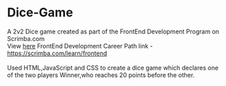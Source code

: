 # Dice-Game
A 2v2 Dice game created as part of the FrontEnd Development Program on Scrimba.com
<br>
View <a href="https://vinayak-singh5302.github.io/Dice-Game/"> here</a>
FrontEnd Development Career Path link - https://scrimba.com/learn/frontend<br>
<br>
Used HTML,JavaScript and CSS to create a dice game which declares one of the two players Winner,who reaches 20 points before the other.
